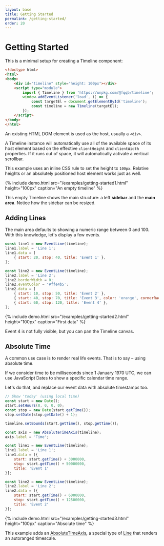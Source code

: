 ```yaml
---
layout: base
title: Getting Started
permalink: /getting-started/
order: 20
---
```


# Getting Started

This is a minimal setup for creating a Timeline component:

```html
<!doctype html>
<html>
<body>
    <div id="timeline" style="height: 100px"></div>
    <script type="module">
        import { Timeline } from 'https://unpkg.com/@fqqb/timeline';
        window.addEventListener('load', () => {
            const targetEl = document.getElementById('timeline');
            const timeline = new Timeline(targetEl);
        });
    </script>
</body>
</html>
```

An existing HTML DOM element is used as the host, usually a `<div>`.

A Timeline instance will automatically use all of the available space of its host element based on the effective `clientHeight` and `clientWidth` properties. If it runs out of space, it will automatically activate a vertical scrollbar.

This example uses an inline CSS rule to set the height to `100px`. Relative heights or an absolutely positioned host element works just as well.

{% include demo.html src="/examples/getting-started1.html"
                     height="100px"
                     caption="An empty timeline" %}

This empty Timeline shows the main structure: a left **sidebar** and the **main area**. Notice how the sidebar can be resized.


## Adding Lines

The main area defaults to showing a numeric range between 0 and 100. With this knowledge, let's display a few events.

```javascript
const line1 = new EventLine(timeline);
line1.label = 'Line 1';
line1.data = [
    { start: 20, stop: 40, title: 'Event 1' },
];

const line2 = new EventLine(timeline);
line2.label = 'Line 2';
line2.borderWidth = 0;
line2.eventColor = '#ffe4b5';
line2.data = [
    { start: 10, stop: 50, title: 'Event 2' },
    { start: 40, stop: 70, title: 'Event 3', color: 'orange', cornerRadius: 5 },
    { start: 60, stop: 120, title: 'Event 4' },
];
```

{% include demo.html src="/examples/getting-started2.html"
                     height="100px"
                     caption="First data" %}

Event 4 is not fully visible, but you can pan the Timeline canvas.


## Absolute Time

A common use case is to render real life events. That is to say &ndash; using absolute time.

If we consider time to be milliseconds since 1 January 1970 UTC, we can use JavaScript Dates to show a specific calendar time range.

Let's do that, and replace our event data with absolute timestamps too.

```javascript
// Show 'today' (using local time)
const start = new Date();
start.setHours(0, 0, 0, 0);
const stop = new Date(start.getTime());
stop.setDate(stop.getDate() + 1);

timeline.setBounds(start.getTime(), stop.getTime());

const axis = new AbsoluteTimeAxis(timeline);
axis.label = 'Time';

const line1 = new EventLine(timeline);
line1.label = 'Line 1';
line1.data = [{
    start: start.getTime() + 3000000,
    stop: start.getTime() + 50000000,
    title: 'Event 1'
}];

const line2 = new EventLine(timeline);
line2.label = 'Line 2';
line2.data = [{
    start: start.getTime() + 6000000,
    stop: start.getTime() + 12500000,
    title: 'Event 2'
}];
```

{% include demo.html src="/examples/getting-started3.html"
                     height="100px"
                     caption="Absolute time" %}

This example adds an [AbsoluteTimeAxis](/api/AbsoluteTimeAxis/), a special type of [Line](/api/Line/) that renders an autoranged timescale.
